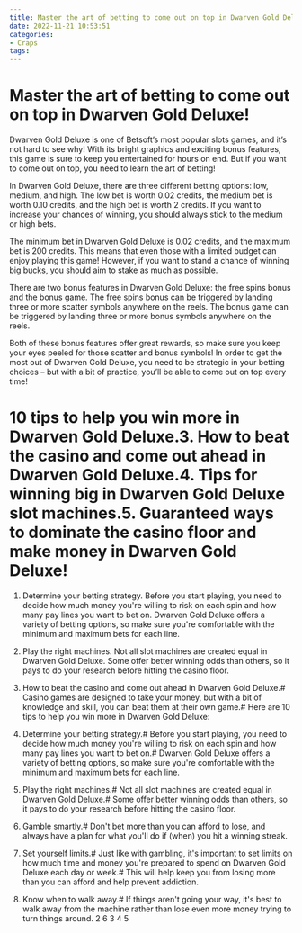 ```yaml
---
title: Master the art of betting to come out on top in Dwarven Gold Deluxe!
date: 2022-11-21 10:53:51
categories:
- Craps
tags:
---
```



#  Master the art of betting to come out on top in Dwarven Gold Deluxe!

Dwarven Gold Deluxe is one of Betsoft’s most popular slots games, and it’s not hard to see why! With its bright graphics and exciting bonus features, this game is sure to keep you entertained for hours on end. But if you want to come out on top, you need to learn the art of betting!

In Dwarven Gold Deluxe, there are three different betting options: low, medium, and high. The low bet is worth 0.02 credits, the medium bet is worth 0.10 credits, and the high bet is worth 2 credits. If you want to increase your chances of winning, you should always stick to the medium or high bets.

The minimum bet in Dwarven Gold Deluxe is 0.02 credits, and the maximum bet is 200 credits. This means that even those with a limited budget can enjoy playing this game! However, if you want to stand a chance of winning big bucks, you should aim to stake as much as possible.

There are two bonus features in Dwarven Gold Deluxe: the free spins bonus and the bonus game. The free spins bonus can be triggered by landing three or more scatter symbols anywhere on the reels. The bonus game can be triggered by landing three or more bonus symbols anywhere on the reels.

Both of these bonus features offer great rewards, so make sure you keep your eyes peeled for those scatter and bonus symbols! In order to get the most out of Dwarven Gold Deluxe, you need to be strategic in your betting choices – but with a bit of practice, you’ll be able to come out on top every time!

#  10 tips to help you win more in Dwarven Gold Deluxe.3. How to beat the casino and come out ahead in Dwarven Gold Deluxe.4. Tips for winning big in Dwarven Gold Deluxe slot machines.5. Guaranteed ways to dominate the casino floor and make money in Dwarven Gold Deluxe!

1. Determine your betting strategy. Before you start playing, you need to decide how much money you're willing to risk on each spin and how many pay lines you want to bet on. Dwarven Gold Deluxe offers a variety of betting options, so make sure you're comfortable with the minimum and maximum bets for each line.

2. Play the right machines. Not all slot machines are created equal in Dwarven Gold Deluxe. Some offer better winning odds than others, so it pays to do your research before hitting the casino floor.

3. How to beat the casino and come out ahead in Dwarven Gold Deluxe.# Casino games are designed to take your money, but with a bit of knowledge and skill, you can beat them at their own game.# Here are 10 tips to help you win more in Dwarven Gold Deluxe:

1. Determine your betting strategy.# Before you start playing, you need to decide how much money you're willing to risk on each spin and how many pay lines you want to bet on.# Dwarven Gold Deluxe offers a variety of betting options, so make sure you're comfortable with the minimum and maximum bets for each line.

2. Play the right machines.# Not all slot machines are created equal in Dwarven Gold Deluxe.# Some offer better winning odds than others, so it pays to do your research before hitting the casino floor.

3. Gamble smartly.# Don't bet more than you can afford to lose, and always have a plan for what you'll do if (when) you hit a winning streak.

4. Set yourself limits.# Just like with gambling, it's important to set limits on how much time and money you're prepared to spend on Dwarven Gold Deluxe each day or week.# This will help keep you from losing more than you can afford and help prevent addiction.

5. Know when to walk away.# If things aren't going your way, it's best to walk away from the machine rather than lose even more money trying to turn things around.
2 6 3 4 5